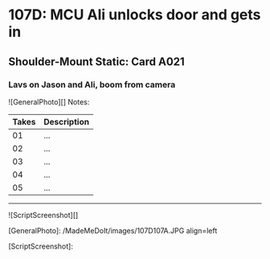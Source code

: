 # 107D: MCU Ali unlocks door and gets in
## Shoulder-Mount Static: Card A021

### Lavs on Jason and Ali, boom from camera

![GeneralPhoto][]
Notes: 

| Takes | Description |
|:---|:----|
| 01 | ... |
| 02 | ... |
| 03 | ... |
| 04 | ... |
| 05 | ... |

----

![ScriptScreenshot][]


[GeneralPhoto]:  /MadeMeDoIt/images/107D107A.JPG align=left

[ScriptScreenshot]: 
